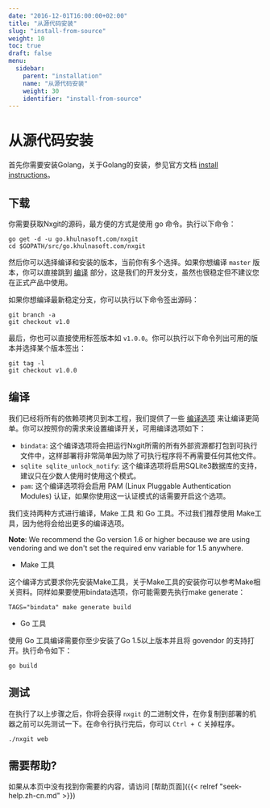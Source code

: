 ```yaml
---
date: "2016-12-01T16:00:00+02:00"
title: "从源代码安装"
slug: "install-from-source"
weight: 10
toc: true
draft: false
menu:
  sidebar:
    parent: "installation"
    name: "从源代码安装"
    weight: 30
    identifier: "install-from-source"
---
```


# 从源代码安装

首先你需要安装Golang，关于Golang的安装，参见官方文档 [install instructions](https://golang.org/doc/install)。

## 下载

你需要获取Nxgit的源码，最方便的方式是使用 go 命令。执行以下命令：

```
go get -d -u go.khulnasoft.com/nxgit
cd $GOPATH/src/go.khulnasoft.com/nxgit
```

然后你可以选择编译和安装的版本，当前你有多个选择。如果你想编译 `master` 版本，你可以直接跳到 [编译](#build) 部分，这是我们的开发分支，虽然也很稳定但不建议您在正式产品中使用。

如果你想编译最新稳定分支，你可以执行以下命令签出源码：

```
git branch -a
git checkout v1.0
```

最后，你也可以直接使用标签版本如 `v1.0.0`。你可以执行以下命令列出可用的版本并选择某个版本签出：

```
git tag -l
git checkout v1.0.0
```

## 编译

我们已经将所有的依赖项拷贝到本工程，我们提供了一些 [编译选项](https://github.com/khulnasoft/nxgit/blob/master/Makefile) 来让编译更简单。你可以按照你的需求来设置编译开关，可用编译选项如下：

* `bindata`: 这个编译选项将会把运行Nxgit所需的所有外部资源都打包到可执行文件中，这样部署将非常简单因为除了可执行程序将不再需要任何其他文件。
* `sqlite sqlite_unlock_notify`: 这个编译选项将启用SQLite3数据库的支持，建议只在少数人使用时使用这个模式。
* `pam`: 这个编译选项将会启用 PAM (Linux Pluggable Authentication Modules) 认证，如果你使用这一认证模式的话需要开启这个选项。

我们支持两种方式进行编译，Make 工具 和 Go 工具。不过我们推荐使用 Make工具，因为他将会给出更多的编译选项。

**Note**: We recommend the Go version 1.6 or higher because we are using vendoring and we don't set the required env variable for 1.5 anywhere.

* Make 工具

这个编译方式要求你先安装Make工具，关于Make工具的安装你可以参考Make相关资料。同样如果要使用bindata选项，你可能需要先执行make generate：

```
TAGS="bindata" make generate build
```

* Go 工具

使用 Go 工具编译需要你至少安装了Go 1.5以上版本并且将 govendor 的支持打开。执行命令如下：

```
go build
```

## 测试

在执行了以上步骤之后，你将会获得 `nxgit` 的二进制文件，在你复制到部署的机器之前可以先测试一下。在命令行执行完后，你可以 `Ctrl + C` 关掉程序。

```
./nxgit web
```

## 需要帮助?

如果从本页中没有找到你需要的内容，请访问 [帮助页面]({{< relref "seek-help.zh-cn.md" >}})
